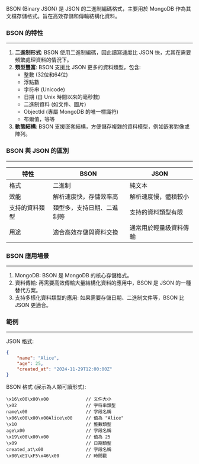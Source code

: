 
BSON (Binary JSON) 是 JSON 的二進制編碼格式，主要用於 MongoDB 作為其文檔存儲格式。旨在高效存儲和傳輸結構化資料。
### BSON 的特性
---
1. **二進制形式**: BSON 使用二進制編碼，因此讀寫速度比 JSON 快，尤其在需要頻繁處理資料的情況下。
2. **類型豐富**: BSON 支援比 JSON 更多的資料類型，包含: 
	- 整數 (32位和64位)
	- 浮點數 
	- 字符串 (Unicode)
	- 日期 (自 Unix 時間以來的毫秒數)
	- 二進制資料 (如文件、圖片)
	- ObjectId (專屬 MongoDB 的唯一標識符)
	- 布爾值，等等
3. **動態結構**: BSON 支援嵌套結構，方便儲存複雜的資料模型，例如嵌套對像或陣列。
### BSON 與 JSON 的區別
---

| 特性      | BSON          | JSON        |
| ------- | ------------- | ----------- |
| 格式      | 二進制           | 純文本         |
| 效能      | 解析速度快，存儲效率高   | 解析速度慢，體積較小  |
| 支持的資料類型 | 類型多，支持日期、二進制等 | 支持的資料類型有限   |
| 用途      | 適合高效存儲與資料交換   | 通常用於輕量級資料傳輸 |
### BSON 應用場景
---
1. MongoDB: BSON 是 MongoDB 的核心存儲格式。
2. 資料傳輸: 再需要高效傳輸大量結構化資料的應用中，BSON 是 JSON 的一種替代方案。
3. 支持多樣化資料類型的應用: 如果需要存儲日期、二進制文件等，BSON 比 JSON 更適合。
### 範例
---
JSON 格式:
```json
{
	"name": "Alice",
	"age": 25,
	"created_at": "2024-11-29T12:00:00Z"
}
```
BSON 格式 (展示為人類可讀形式):
```bson
\x16\x00\x00\x00              // 文件大小
\x02                          // 字符串類型
name\x00                      // 字段名稱
\x06\x00\x00\x00Alice\x00     // 值為 "Alice"
\x10                          // 整數類型
age\x00                       // 字段名稱
\x19\x00\x00\x00              // 值為 25
\x09                          // 日期類型
created_at\x00                // 字段名稱
\x00\xE1\xF5\x46\x00          // 時間戳
```
